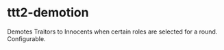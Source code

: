 # ttt2-demotion
Demotes Traitors to Innocents when certain roles are selected for a round. Configurable.
